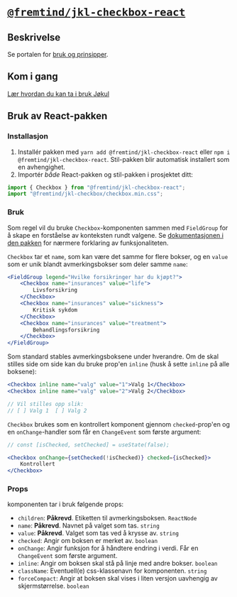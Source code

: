 # [`@fremtind/jkl-checkbox-react`](https://fremtind.github.io/jokul/komponenter/checkbox)

## Beskrivelse

Se portalen for [bruk og prinsipper](https://fremtind.github.io/jokul/komponenter/checkbox).

## Kom i gang

[Lær hvordan du kan ta i bruk Jøkul](https://fremtind.github.io/jokul/developer/getting-started/)

## Bruk av React-pakken

### Installasjon

1. Installér pakken med `yarn add @fremtind/jkl-checkbox-react` eller `npm i @fremtind/jkl-checkbox-react`. Stil-pakken blir automatisk installert som en avhengighet.
2. Importér _både_ React-pakken og stil-pakken i prosjektet ditt:

```js
import { Checkbox } from "@fremtind/jkl-checkbox-react";
import "@fremtind/jkl-checkbox/checkbox.min.css";
```

### Bruk

Som regel vil du bruke `Checkbox`-komponenten sammen med `FieldGroup` for å skape en forståelse av konteksten rundt valgene. Se [dokumentasjonen i den pakken](https://fremtind.github.io/jokul/komponenter/FieldGroup) for nærmere forklaring av funksjonaliteten.

`Checkbox` tar et `name`, som kan være det samme for flere bokser, og en `value` som er unik blandt avmerkingsbokser som deler samme `name`:

```jsx
<FieldGroup legend="Hvilke forsikringer har du kjøpt?">
    <Checkbox name="insurances" value="life">
        Livsforsikring
    </Checkbox>
    <Checkbox name="insurances" value="sickness">
        Kritisk sykdom
    </Checkbox>
    <Checkbox name="insurances" value="treatment">
        Behandlingsforsikring
    </Checkbox>
</FieldGroup>
```

Som standard stables avmerkingsboksene under hverandre. Om de skal stilles side om side kan du bruke prop'en `inline` (husk å sette `inline` på alle boksene):

```jsx
<Checkbox inline name="valg" value="1">Valg 1</Checkbox>
<Checkbox inline name="valg" value="2">Valg 2</Checkbox>

// Vil stilles opp slik:
// [ ] Valg 1  [ ] Valg 2
```

`Checkbox` brukes som en kontrollert komponent gjennom `checked`-prop'en og en `onChange`-handler som får en `ChangeEvent` som første argument:

```jsx
// const [isChecked, setChecked] = useState(false);

<Checkbox onChange={setChecked(!isChecked)} checked={isChecked}>
    Kontrollert
</Checkbox>
```

### Props

komponenten tar i bruk følgende props:

-   `children`: **Påkrevd**. Etiketten til avmerkingsboksen. `ReactNode`
-   `name`: **Påkrevd**. Navnet på valget som tas. `string`
-   `value`: **Påkrevd**. Valget som tas ved å krysse av. `string`
-   `checked`: Angir om boksen er merket av. `boolean`
-   `onChange`: Angir funksjon for å håndtere endring i verdi. Får en `ChangeEvent` som første argument.
-   `inline`: Angir om boksen skal stå på linje med andre bokser. `boolean`
-   `className`: Eventuell(e) css-klassenavn for komponenten. `string`
-   `forceCompact`: Angir at boksen skal vises i liten versjon uavhengig av skjermstørrelse. `boolean`
